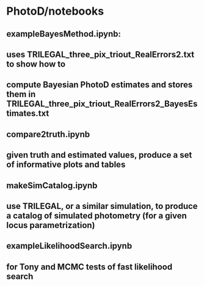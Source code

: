 # PhotoD/notebooks

## exampleBayesMethod.ipynb: 
## uses TRILEGAL_three_pix_triout_RealErrors2.txt to show how to
## compute Bayesian PhotoD estimates and stores them in  TRILEGAL_three_pix_triout_RealErrors2_BayesEstimates.txt

## compare2truth.ipynb
## given truth and estimated values, produce a set of informative plots and tables

## makeSimCatalog.ipynb
## use TRILEGAL, or a similar simulation, to produce a catalog of simulated photometry (for a given locus parametrization)

## exampleLikelihoodSearch.ipynb
## for Tony and MCMC tests of fast likelihood search 
